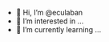 - 👋 Hi, I’m @eculaban
- 👀 I’m interested in ...
- 🌱 I’m currently learning ...

<!---
eculaban/eculaban is a ✨ special ✨ repository because its `README.md` (this file) appears on your GitHub profile.
You can click the Preview link to take a look at your changes.
--->

